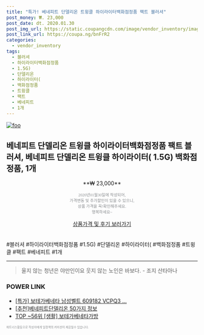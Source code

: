 ```yaml
--- 
title: "특가! 베네피트 단델리온 트윙클 하이라이터백화점정품 팩트 블러셔" 
post_money: ₩. 23,000 
post_date: dt. 2020.01.30 
post_img_url: https://static.coupangcdn.com/image/vendor_inventory/images/2018/05/16/11/6/1020ef7e-0559-431f-9951-cb6db35e6056.jpg 
post_link_url: https://coupa.ng/bnFrR2 
categories: 
  - vendor_inventory 
tags: 
  - 블러셔 
  - 하이라이터백화점정품 
  - 1.5G) 
  - 단델리온 
  - 하이라이터( 
  - 백화점정품 
  - 트윙클 
  - 팩트 
  - 베네피트 
  - 1개 
--- 
```

[![foo](https://static.coupangcdn.com/image/vendor_inventory/images/2018/05/16/11/6/1020ef7e-0559-431f-9951-cb6db35e6056.jpg)](https://coupa.ng/bnFrR2) 

## 베네피트 단델리온 트윙클 하이라이터백화점정품 팩트 블러셔, 베네피트 단델리온 트윙클 하이라이터( 1.5G) 백화점정품, 1개 
<p style="text-align: center;">**₩ 23,000**</p> 
<p style="text-align: center;"><span style="color: #898c8f; font-family: Georgia,Times,serif; font-size: 0.75em;">2020년01월30일에 작성되어, <br>가격변동 및 추가할인이 있을 수 있으니,<br> 상품 가격을 꼭!확인해주세요.<br>행복하세요~</span> 
</p>	 
<div markdown="0" style="text-align: center;"><a href="https://coupa.ng/bnFrR2" class="btn btn--success">상품가격 및 후기 보러가기</a></div> 
<br><br> 
  #블러셔 #하이라이터백화점정품 #1.5G) #단델리온 #하이라이터( #백화점정품 #트윙클 #팩트 #베네피트 #1개 
<hr> 

> 울지 않는 청년은 야만인이요 웃지 않는 노인은 바보다. - 조지 산타아나 


### POWER LINK

* <a href="https://blog.naver.com/an0733/221785916619" target="_blank">[특가] 보테가베네타 남성벨트 609182 VCPQ3 ...</a>
* <a href="https://blog.naver.com/fasyy4321/221789646375" target="_blank">[추천]베네피트단델리온 50가지 정보</a>
* <a href="https://blog.naver.com/fasyy4321/221780587570" target="_blank"> TOP ~56위 [생활] 보테가베네타가방</a>

<span style="color: #898c8f; font-family: Georgia,Times,serif; font-size: 0.55em;">파트너스활동으로 작성자에게 일정액의 커미션이 제공될수 있습니다.</span> 
